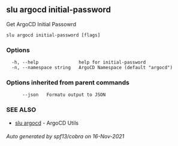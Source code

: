 ## slu argocd initial-password

Get ArgoCD Initial Passowrd

```
slu argocd initial-password [flags]
```

### Options

```
  -h, --help               help for initial-password
  -n, --namespace string   ArgoCD Namespace (default "argocd")
```

### Options inherited from parent commands

```
      --json   Formatu output to JSON
```

### SEE ALSO

* [slu argocd](slu_argocd.md)	 - ArgoCD Utils

###### Auto generated by spf13/cobra on 16-Nov-2021
